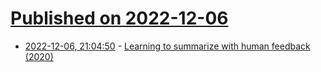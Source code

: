 # [Published on 2022-12-06](index.md)

* [2022-12-06, 21:04:50](https://news.ycombinator.com/item?id=33887015) - [Learning to summarize with human feedback (2020)](https://proceedings.neurips.cc/paper/2020/hash/1f89885d556929e98d3ef9b86448f951-Abstract.html)
